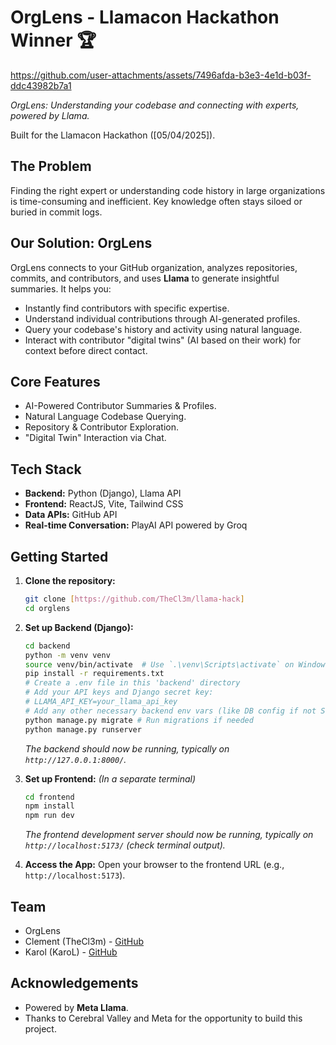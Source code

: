 # OrgLens - Llamacon Hackathon Winner 🏆


https://github.com/user-attachments/assets/7496afda-b3e3-4e1d-b03f-ddc43982b7a1

*OrgLens: Understanding your codebase and connecting with experts, powered by Llama.*

Built for the Llamacon Hackathon ([05/04/2025]).

## The Problem

Finding the right expert or understanding code history in large organizations is time-consuming and inefficient. Key knowledge often stays siloed or buried in commit logs.

## Our Solution: OrgLens

OrgLens connects to your GitHub organization, analyzes repositories, commits, and contributors, and uses **Llama** to generate insightful summaries. It helps you:

*   Instantly find contributors with specific expertise.
*   Understand individual contributions through AI-generated profiles.
*   Query your codebase's history and activity using natural language.
*   Interact with contributor "digital twins" (AI based on their work) for context before direct contact.

## Core Features

*   AI-Powered Contributor Summaries & Profiles.
*   Natural Language Codebase Querying.
*   Repository & Contributor Exploration.
*   "Digital Twin" Interaction via Chat.

## Tech Stack

*   **Backend:** Python (Django), Llama API
*   **Frontend:** ReactJS, Vite, Tailwind CSS
*   **Data APIs:** GitHub API
*   **Real-time Conversation:** PlayAI API powered by Groq

## Getting Started

1.  **Clone the repository:**
    ```bash
    git clone [https://github.com/TheCl3m/llama-hack]
    cd orglens
    ```
2.  **Set up Backend (Django):**
    ```bash
    cd backend
    python -m venv venv
    source venv/bin/activate  # Use `.\venv\Scripts\activate` on Windows
    pip install -r requirements.txt
    # Create a .env file in this 'backend' directory
    # Add your API keys and Django secret key:
    # LLAMA_API_KEY=your_llama_api_key
    # Add any other necessary backend env vars (like DB config if not SQLite)
    python manage.py migrate # Run migrations if needed
    python manage.py runserver
    ```
    *The backend should now be running, typically on `http://127.0.0.1:8000/`.*

3.  **Set up Frontend:**
    *(In a separate terminal)*
    ```bash
    cd frontend
    npm install
    npm run dev
    ```
    *The frontend development server should now be running, typically on `http://localhost:5173/` (check terminal output).*

4.  **Access the App:** Open your browser to the frontend URL (e.g., `http://localhost:5173`).

## Team

*   OrgLens
*   Clement (TheCl3m) - [GitHub](https://github.com/TheCl3m)
*   Karol (KaroL) - [GitHub](https://github.com/MrCogito)

## Acknowledgements

*   Powered by **Meta Llama**.
*   Thanks to Cerebral Valley and Meta for the opportunity to build this project.
